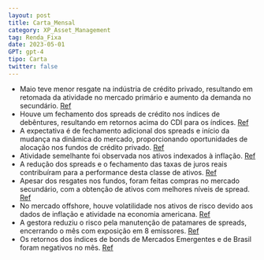 ```yaml
---
layout: post
title: Carta_Mensal
category: XP_Asset_Management
tag: Renda_Fixa
date: 2023-05-01
GPT: gpt-4
tipo: Carta
twitter: false
---
```


- Maio teve menor resgate na indústria de crédito privado, resultando em retomada da atividade no mercado primário e aumento da demanda no secundário.
<a href="#" onclick="search_on_pdf('bancos regionais e, como consequência, um cenário potencialmente bem recessivo.Dessa forma, já não ')">Ref</a>
- Houve um fechamento dos spreads de crédito nos índices de debêntures, resultando em retornos acima do CDI para os índices.
<a href="#" onclick="search_on_pdf('de bolsa e perdas no mercado de juros e câmbio. Na América Latina, teve pequenas perdas em posições')">Ref</a>
- A expectativa é de fechamento adicional dos spreads e início da mudança na dinâmica do mercado, proporcionando oportunidades de alocação nos fundos de crédito privado.
<a href="#" onclick="search_on_pdf('turbulência externa, a dinâmica inflacionária de curto prazo mais favorável, a perspectiva de queda')">Ref</a>
- Atividade semelhante foi observada nos ativos indexados à inflação.
<a href="#" onclick="search_on_pdf('turbulência externa, a dinâmica inflacionária de curto prazo mais favorável, a perspectiva de queda')">Ref</a>
- A redução dos spreads e o fechamento das taxas de juros reais contribuíram para a performance desta classe de ativos.
<a href="#" onclick="search_on_pdf('Nos mercados globais, o fundo apresentou perdas na posição vendida em bolsa americana e em uma posi')">Ref</a>
- Apesar dos resgates nos fundos, foram feitas compras no mercado secundário, com a obtenção de ativos com melhores níveis de spread.
<a href="#" onclick="search_on_pdf('Nos mercados globais, o fundo apresentou perdas na posição vendida em bolsa americana e em uma posi')">Ref</a>
- No mercado offshore, houve volatilidade nos ativos de risco devido aos dados de inflação e atividade na economia americana.
<a href="#" onclick="search_on_pdf('de bolsa e perdas no mercado de juros e câmbio. Na América Latina, teve pequenas perdas em posições')">Ref</a>
- A gestora reduziu o risco pela manutenção de patamares de spreads, encerrando o mês com exposição em 8 emissores. 
<a href="#" onclick="search_on_pdf('Nos mercados globais, o fundo apresentou perdas na posição vendida em bolsa americana e em uma posi')">Ref</a>
- Os retornos dos índices de bonds de Mercados Emergentes e de Brasil foram negativos no mês.
<a href="#" onclick="search_on_pdf('de bolsa e perdas no mercado de juros e câmbio. Na América Latina, teve pequenas perdas em posições')">Ref</a>
